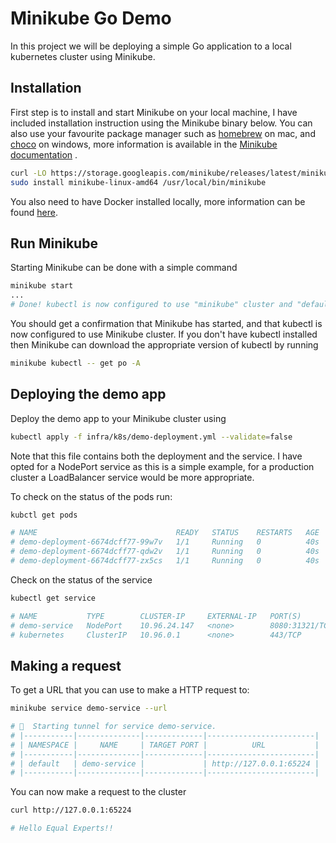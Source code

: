 # Minikube Go Demo

In this project we will be deploying a simple Go application to a local kubernetes cluster using Minikube.

## Installation

First step is to install and start Minikube on your local machine, I have included installation instruction using the Minikube binary below. You can also use your favourite package manager such as [homebrew](https://brew.sh/) on mac, and [choco](https://chocolatey.org/) on windows, more information is available in the [Minikube documentation](https://minikube.sigs.k8s.io/docs/start/) .

```bash
curl -LO https://storage.googleapis.com/minikube/releases/latest/minikube-linux-amd64
sudo install minikube-linux-amd64 /usr/local/bin/minikube
```

You also need to have Docker installed locally, more information can be found [here](https://docs.docker.com/get-docker/).

## Run Minikube

Starting Minikube can be done with a simple command 

```bash
minikube start
...
# Done! kubectl is now configured to use "minikube" cluster and "default" namespace by default
```

You should get a confirmation that Minikube has started, and that kubectl is now configured to use Minikube cluster. If you don't have kubectl installed then Minikube can download the appropriate version of kubectl by running

```bash
minikube kubectl -- get po -A
```

## Deploying the demo app

Deploy the demo app to your Minikube cluster using

```bash
kubectl apply -f infra/k8s/demo-deployment.yml --validate=false
```

Note that this file contains both the deployment and the service. I have opted for a NodePort service as this is a simple example, for a production cluster a LoadBalancer service would be more appropriate.

To check on the status of the pods run:

```bash
kubctl get pods

# NAME                               READY   STATUS    RESTARTS   AGE
# demo-deployment-6674dcff77-99w7v   1/1     Running   0          40s
# demo-deployment-6674dcff77-qdw2v   1/1     Running   0          40s
# demo-deployment-6674dcff77-zx5cs   1/1     Running   0          40s
```

Check on the status of the service

```bash
kubectl get service

# NAME           TYPE        CLUSTER-IP     EXTERNAL-IP   PORT(S)          AGE
# demo-service   NodePort    10.96.24.147   <none>        8080:31321/TCP   2m15s
# kubernetes     ClusterIP   10.96.0.1      <none>        443/TCP          38m
```

## Making a request

To get a URL that you can use to make a HTTP request to:

```bash
minikube service demo-service --url

# 🏃  Starting tunnel for service demo-service.
# |-----------|--------------|-------------|------------------------|
# | NAMESPACE |     NAME     | TARGET PORT |          URL           |
# |-----------|--------------|-------------|------------------------|
# | default   | demo-service |             | http://127.0.0.1:65224 |
# |-----------|--------------|-------------|------------------------|
```

You can now make a request to the cluster

```bash
curl http://127.0.0.1:65224

# Hello Equal Experts!!
```